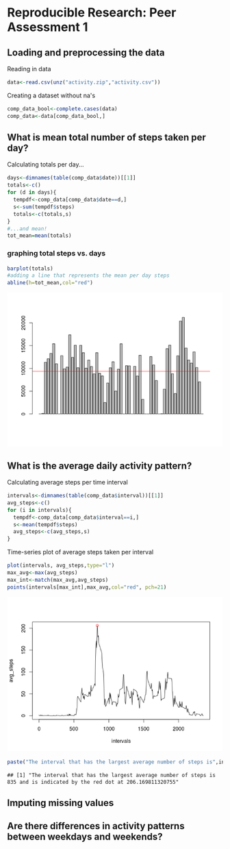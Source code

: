 # Reproducible Research: Peer Assessment 1


## Loading and preprocessing the data
Reading in data

```r
data<-read.csv(unz("activity.zip","activity.csv"))
```
Creating a dataset without na's

```r
comp_data_bool<-complete.cases(data)
comp_data<-data[comp_data_bool,]
```

## What is mean total number of steps taken per day?
Calculating totals per day...

```r
days<-dimnames(table(comp_data$date))[[1]]
totals<-c()
for (d in days){
  tempdf<-comp_data[comp_data$date==d,]
  s<-sum(tempdf$steps)
  totals<-c(totals,s)
}
#...and mean!
tot_mean=mean(totals)
```
### graphing total steps vs. days

```r
barplot(totals)
#adding a line that represents the mean per day steps
abline(h=tot_mean,col="red")
```

![](./PA1_template_files/figure-html/unnamed-chunk-4-1.png) 

## What is the average daily activity pattern?
Calculating average steps per time interval

```r
intervals<-dimnames(table(comp_data$interval))[[1]]
avg_steps<-c()
for (i in intervals){
  tempdf<-comp_data[comp_data$interval==i,]
  s<-mean(tempdf$steps)
  avg_steps<-c(avg_steps,s)
}
```
Time-series plot of average steps taken per interval

```r
plot(intervals, avg_steps,type="l")
max_avg<-max(avg_steps)
max_int<-match(max_avg,avg_steps)
points(intervals[max_int],max_avg,col="red", pch=21)
```

![](./PA1_template_files/figure-html/unnamed-chunk-6-1.png) 

```r
paste("The interval that has the largest average number of steps is",intervals[max_int],"and is indicated by the red dot at",max_avg,sep=' ')
```

```
## [1] "The interval that has the largest average number of steps is 835 and is indicated by the red dot at 206.169811320755"
```
## Imputing missing values



## Are there differences in activity patterns between weekdays and weekends?
